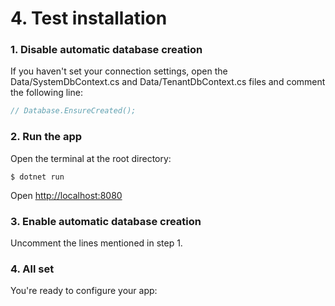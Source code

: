 # 4. Test installation

### 1. Disable automatic database creation

If you haven't set your connection settings, open the Data/SystemDbContext.cs and Data/TenantDbContext.cs files and comment the following line:

```csharp
// Database.EnsureCreated();
```

### 2. Run the app

Open the terminal at the root directory:

```text
$ dotnet run
```

Open [http://localhost:8080](http://localhost:8080)

### 3. Enable automatic database creation

Uncomment the lines mentioned in step 1.

### 4. All set

You're ready to configure your app:







